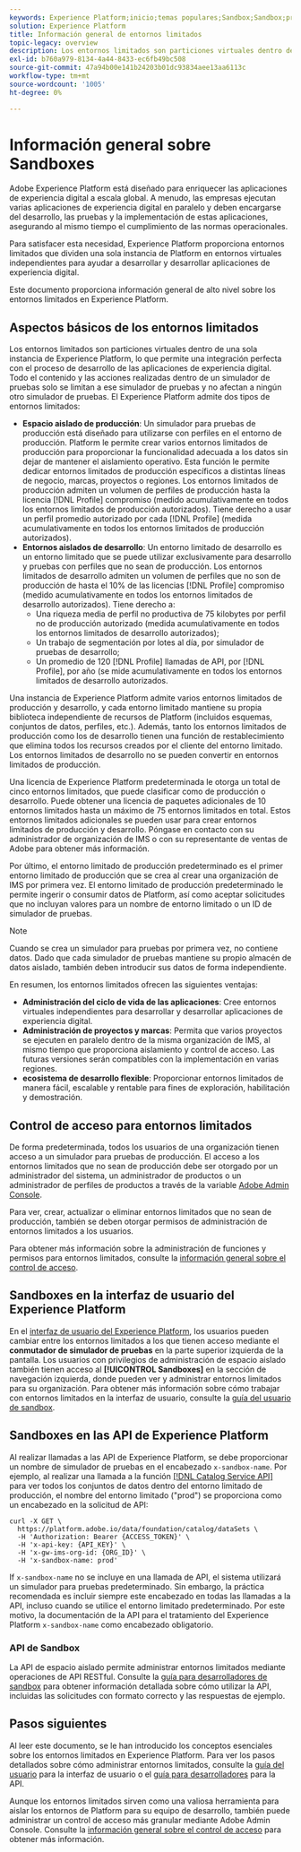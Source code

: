 ```yaml
---
keywords: Experience Platform;inicio;temas populares;Sandbox;Sandbox;pruebas;Pruebas
solution: Experience Platform
title: Información general de entornos limitados
topic-legacy: overview
description: Los entornos limitados son particiones virtuales dentro de una sola instancia de Experience Platform, lo que permite una integración perfecta con el proceso de desarrollo de las aplicaciones de experiencia digital.
exl-id: b760a979-8134-4a44-8433-ec6fb49bc508
source-git-commit: 47a94b00e141b24203b01dc93834aee13aa6113c
workflow-type: tm+mt
source-wordcount: '1005'
ht-degree: 0%

---
```


# Información general sobre Sandboxes

Adobe Experience Platform está diseñado para enriquecer las aplicaciones de experiencia digital a escala global. A menudo, las empresas ejecutan varias aplicaciones de experiencia digital en paralelo y deben encargarse del desarrollo, las pruebas y la implementación de estas aplicaciones, asegurando al mismo tiempo el cumplimiento de las normas operacionales.

Para satisfacer esta necesidad, Experience Platform proporciona entornos limitados que dividen una sola instancia de Platform en entornos virtuales independientes para ayudar a desarrollar y desarrollar aplicaciones de experiencia digital.

Este documento proporciona información general de alto nivel sobre los entornos limitados en Experience Platform.

## Aspectos básicos de los entornos limitados

Los entornos limitados son particiones virtuales dentro de una sola instancia de Experience Platform, lo que permite una integración perfecta con el proceso de desarrollo de las aplicaciones de experiencia digital. Todo el contenido y las acciones realizadas dentro de un simulador de pruebas solo se limitan a ese simulador de pruebas y no afectan a ningún otro simulador de pruebas. El Experience Platform admite dos tipos de entornos limitados:

* **Espacio aislado de producción**: Un simulador para pruebas de producción está diseñado para utilizarse con perfiles en el entorno de producción. Platform le permite crear varios entornos limitados de producción para proporcionar la funcionalidad adecuada a los datos sin dejar de mantener el aislamiento operativo. Esta función le permite dedicar entornos limitados de producción específicos a distintas líneas de negocio, marcas, proyectos o regiones. Los entornos limitados de producción admiten un volumen de perfiles de producción hasta la licencia [!DNL Profile] compromiso (medido acumulativamente en todos los entornos limitados de producción autorizados). Tiene derecho a usar un perfil promedio autorizado por cada [!DNL Profile] (medida acumulativamente en todos los entornos limitados de producción autorizados).
* **Entornos aislados de desarrollo**: Un entorno limitado de desarrollo es un entorno limitado que se puede utilizar exclusivamente para desarrollo y pruebas con perfiles que no sean de producción. Los entornos limitados de desarrollo admiten un volumen de perfiles que no son de producción de hasta el 10% de las licencias [!DNL Profile] compromiso (medido acumulativamente en todos los entornos limitados de desarrollo autorizados). Tiene derecho a:
   * Una riqueza media de perfil no productiva de 75 kilobytes por perfil no de producción autorizado (medida acumulativamente en todos los entornos limitados de desarrollo autorizados);
   * Un trabajo de segmentación por lotes al día, por simulador de pruebas de desarrollo;
   * Un promedio de 120 [!DNL Profile] llamadas de API, por [!DNL Profile], por año (se mide acumulativamente en todos los entornos limitados de desarrollo autorizados.

Una instancia de Experience Platform admite varios entornos limitados de producción y desarrollo, y cada entorno limitado mantiene su propia biblioteca independiente de recursos de Platform (incluidos esquemas, conjuntos de datos, perfiles, etc.). Además, tanto los entornos limitados de producción como los de desarrollo tienen una función de restablecimiento que elimina todos los recursos creados por el cliente del entorno limitado. Los entornos limitados de desarrollo no se pueden convertir en entornos limitados de producción.

Una licencia de Experience Platform predeterminada le otorga un total de cinco entornos limitados, que puede clasificar como de producción o desarrollo. Puede obtener una licencia de paquetes adicionales de 10 entornos limitados hasta un máximo de 75 entornos limitados en total. Estos entornos limitados adicionales se pueden usar para crear entornos limitados de producción y desarrollo. Póngase en contacto con su administrador de organización de IMS o con su representante de ventas de Adobe para obtener más información.

Por último, el entorno limitado de producción predeterminado es el primer entorno limitado de producción que se crea al crear una organización de IMS por primera vez. El entorno limitado de producción predeterminado le permite ingerir o consumir datos de Platform, así como aceptar solicitudes que no incluyan valores para un nombre de entorno limitado o un ID de simulador de pruebas.

>[!NOTE]
>
>Cuando se crea un simulador para pruebas por primera vez, no contiene datos. Dado que cada simulador de pruebas mantiene su propio almacén de datos aislado, también deben introducir sus datos de forma independiente.

En resumen, los entornos limitados ofrecen las siguientes ventajas:

* **Administración del ciclo de vida de las aplicaciones**: Cree entornos virtuales independientes para desarrollar y desarrollar aplicaciones de experiencia digital.
* **Administración de proyectos y marcas**: Permita que varios proyectos se ejecuten en paralelo dentro de la misma organización de IMS, al mismo tiempo que proporciona aislamiento y control de acceso. Las futuras versiones serán compatibles con la implementación en varias regiones.
* **ecosistema de desarrollo flexible**: Proporcionar entornos limitados de manera fácil, escalable y rentable para fines de exploración, habilitación y demostración.

## Control de acceso para entornos limitados

De forma predeterminada, todos los usuarios de una organización tienen acceso a un simulador para pruebas de producción. El acceso a los entornos limitados que no sean de producción debe ser otorgado por un administrador del sistema, un administrador de productos o un administrador de perfiles de productos a través de la variable [Adobe Admin Console](https://adminconsole.adobe.com).

Para ver, crear, actualizar o eliminar entornos limitados que no sean de producción, también se deben otorgar permisos de administración de entornos limitados a los usuarios.

Para obtener más información sobre la administración de funciones y permisos para entornos limitados, consulte la [información general sobre el control de acceso](../access-control/home.md).

## Sandboxes en la interfaz de usuario del Experience Platform

En el [interfaz de usuario del Experience Platform](https://platform.adobe.com), los usuarios pueden cambiar entre los entornos limitados a los que tienen acceso mediante el **conmutador de simulador de pruebas** en la parte superior izquierda de la pantalla.  Los usuarios con privilegios de administración de espacio aislado también tienen acceso al **[!UICONTROL Sandboxes]** en la sección de navegación izquierda, donde pueden ver y administrar entornos limitados para su organización. Para obtener más información sobre cómo trabajar con entornos limitados en la interfaz de usuario, consulte la [guía del usuario de sandbox](ui/overview.md).

## Sandboxes en las API de Experience Platform

Al realizar llamadas a las API de Experience Platform, se debe proporcionar un nombre de simulador de pruebas en el encabezado `x-sandbox-name`. Por ejemplo, al realizar una llamada a la función [[!DNL Catalog Service API]](https://www.adobe.io/experience-platform-apis/references/catalog/) para ver todos los conjuntos de datos dentro del entorno limitado de producción, el nombre del entorno limitado (&quot;prod&quot;) se proporciona como un encabezado en la solicitud de API:

```shell
curl -X GET \
  https://platform.adobe.io/data/foundation/catalog/dataSets \
  -H 'Authorization: Bearer {ACCESS_TOKEN}' \
  -H 'x-api-key: {API_KEY}' \
  -H 'x-gw-ims-org-id: {ORG_ID}' \
  -H 'x-sandbox-name: prod'
```

If `x-sandbox-name` no se incluye en una llamada de API, el sistema utilizará un simulador para pruebas predeterminado. Sin embargo, la práctica recomendada es incluir siempre este encabezado en todas las llamadas a la API, incluso cuando se utilice el entorno limitado predeterminado. Por este motivo, la documentación de la API para el tratamiento del Experience Platform `x-sandbox-name` como encabezado obligatorio.

### API de Sandbox

La API de espacio aislado permite administrar entornos limitados mediante operaciones de API RESTful. Consulte la [guía para desarrolladores de sandbox](api/overview.md) para obtener información detallada sobre cómo utilizar la API, incluidas las solicitudes con formato correcto y las respuestas de ejemplo.

## Pasos siguientes

Al leer este documento, se le han introducido los conceptos esenciales sobre los entornos limitados en Experience Platform. Para ver los pasos detallados sobre cómo administrar entornos limitados, consulte la [guía del usuario](ui/overview.md) para la interfaz de usuario o el [guía para desarrolladores](./api/getting-started.md) para la API.

Aunque los entornos limitados sirven como una valiosa herramienta para aislar los entornos de Platform para su equipo de desarrollo, también puede administrar un control de acceso más granular mediante Adobe Admin Console. Consulte la [información general sobre el control de acceso](../access-control/home.md) para obtener más información.
